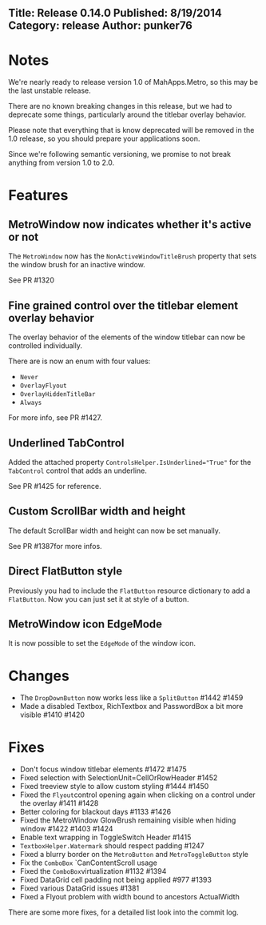 Title: Release 0.14.0
Published: 8/19/2014
Category: release
Author: punker76
---

# Notes

We're nearly ready to release version 1.0 of MahApps.Metro, so this may be the last unstable release.

There are no known breaking changes in this release, but we had to deprecate some things, particularly around the titlebar overlay behavior.

Please note that everything that is know deprecated will be removed in the 1.0 release, so you should prepare your applications soon.

Since we're following semantic versioning, we promise to not break anything from version 1.0 to 2.0.

# Features

## MetroWindow now indicates whether it's active or not

The `MetroWindow` now has the `NonActiveWindowTitleBrush` property that sets the window brush for an inactive window.

See PR #1320

## Fine grained control over the titlebar element overlay behavior

The overlay behavior of the elements of the window titlebar can now be controlled individually.

There are is now an enum with four values:
- `Never`
- `OverlayFlyout`
- `OverlayHiddenTitleBar`
- `Always`

For more info, see PR #1427.

## Underlined TabControl

Added the attached property `ControlsHelper.IsUnderlined="True"` for the `TabControl` control that adds an underline.

See PR #1425 for reference.

## Custom ScrollBar width and height

The default ScrollBar width and height can now be set manually.

See PR #1387for more infos.

## Direct FlatButton style

Previously you had to include the `FlatButton` resource dictionary to add a `FlatButton`.
Now you can just set it at style of a button.

## MetroWindow icon EdgeMode

It is now possible to set the `EdgeMode` of the window icon.

# Changes
- The `DropDownButton` now works less like a `SplitButton` #1442 #1459
- Made a disabled Textbox, RichTextbox and PasswordBox a bit more visible #1410 #1420

# Fixes

- Don't focus window titlebar elements #1472 #1475
- Fixed selection with SelectionUnit=CellOrRowHeader #1452
- Fixed treeview style to allow custom styling #1444 #1450
- Fixed the `Flyout`control opening again when clicking on a control under the overlay #1411 #1428
- Better coloring for blackout days #1133 #1426
- Fixed the MetroWindow GlowBrush remaining visible when hiding window #1422 #1403 #1424
- Enable text wrapping in ToggleSwitch Header #1415
- `TextboxHelper.Watermark` should respect padding #1247
- Fixed a blurry border on the `MetroButton` and `MetroToggleButton` style
- Fix the `ComboBox` `CanContentScroll usage
- Fixed the `ComboBox`virtualization #1132 #1394
- Fixed DataGrid cell padding not being applied #977 #1393
- Fixed various DataGrid issues #1381
- Fixed a Flyout problem with width bound to ancestors ActualWidth

There are some more fixes, for a detailed list look into the commit log.
